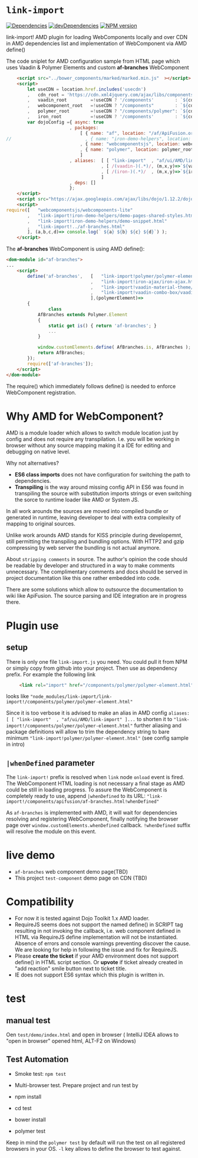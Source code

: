 # `link-import`
[![Dependencies][deps-image]][deps-url]
[![devDependencies][dev-deps-image]][dev-deps-url]
[![NPM version][npm-image]][npm-url]


link-import! AMD plugin for loading WebComponents locally and over CDN 
in AMD dependencies list and implementation of WebComponent via AMD define() 

The code sniplet for AMD configuration sample from HTML page which uses 
Vaadin & Polymer Elements and custom  **af-branches** WebComponent
```html
    <script src="../bower_components/marked/marked.min.js"  ></script>
    <script>
        let useCDN = location.href.includes('usecdn')
        ,   cdn_root = 'https://cdn.xml4jquery.com/ajax/libs/components'
        ,   vaadin_root         =!useCDN ? '/components'        : `${cdn_root}` // 'https://cdn.vaadin.com/vaadin-elements/latest'
        ,   webcomponent_root   =!useCDN ? "/components"        : `${cdn_root}/webcomponentsjs`
        ,   polymer_root        =!useCDN ? "/components/polymer": `${cdn_root}/polymer`
        ,   iron_root           =!useCDN ? '/components'        : `${cdn_root}` ;
        var dojoConfig ={ async: true
                        , packages:
                            [ { name: "af", location: "/af/ApiFusion.org-folders" }
//                            , { name: "iron-demo-helpers", location: "/components/iron-demo-helpers" }
                            , { name: "webcomponentsjs", location: webcomponent_root }
                            , { name: "polymer", location: polymer_root }
                            ]
                        , aliases:  [ [ "link-import"  , "af/ui/AMD/link-import" ]
                                    , [ /(vaadin-)(.*)/, (m,x,y)=>`${vaadin_root}/${x}${y}` ]
                                    , [ /(iron-)(.*)/  , (m,x,y)=>`${iron_root}/${x}${y}`   ]
                                    ]
                        , deps: []
                        };
    </script>
    <script src="https://ajax.googleapis.com/ajax/libs/dojo/1.12.2/dojo/dojo.js.uncompressed.js" ></script>
    <script>
require([   "webcomponentsjs/webcomponents-lite"
        ,   "link-import!iron-demo-helpers/demo-pages-shared-styles.html|onload"
        ,   "link-import!iron-demo-helpers/demo-snippet.html"
        ,   "link-import!../af-branches.html"
        ], (a,b,c,d)=> console.log(` ${a} ${b} ${c} ${d}`) );
    </script>
```

The **af-branches** WebComponent is using AMD define():
```html
<dom-module id="af-branches">
...
    <script>
        define('af-branches',   [   "link-import!polymer/polymer-element.html|onload"
                                ,   "link-import!iron-ajax/iron-ajax.html"
                                ,   "link-import!vaadin-material-theme/vaadin-text-field.html" //,   "link-import!vaadin-valo-theme/vaadin-combo-box.html"
                                ,   "link-import!vaadin-combo-box/vaadin-combo-box.html"
                                ],(polymerElement)=>
        {
                class 
            AfBranches extends Polymer.Element
            {
                static get is() { return 'af-branches'; }
                ...
            }

            window.customElements.define( AfBranches.is, AfBranches );
            return AfBranches;
        });
        require(['af-branches']);
    </script>
</dom-module>
```
The require() which immediately follows define() is needed to enforce WebComponent registration.

# Why AMD for WebComponent?
AMD is a module loader which allows to switch module location just by config and 
does not require any transpilation. I.e. you will be working in browser without any 
source mapping making it a IDE for editing and debugging on native level.

Why not alternatives?
* **ES6 class imports**  does not have configuration for switching the 
path to dependencies. 
* **Transpiling** is the way around missing config API in ES6 was found in transpiling 
the source with substitution imports strings or even switching the sorce to 
runtime loader like AMD or System JS.

In all work arounds the sources are moved into compiled bundle or generated in 
runtime, leaving developer to deal with extra complexity of mapping to original 
sources. 

Unlike work arounds AMD stands for KISS principle during developemnt, still permitting the transpiling 
and bundling options. With HTTP2 and gzip compressing by web server the bundling is 
not actual anymore. 

About `stripping comments` in source. The author's opinion the code should be readable
by developer and structured in a way to make comments unnecessary. The complimentary 
comments and docs should be served in project documentation like this one rather 
embedded into code.
 
There are some solutions which allow to outsource the documentation to wiki like ApiFusion. 
The source parsing and IDE integration are in progress there.    
 

# Plugin use
 ## setup
 There is only one file `link-import.js` you need. 
 You could pull it from NPM or simply copy from github into your project. 
 Then use as dependency prefix. For example the following link
 ```html
      <link rel="import" href="/components/polymer/polymer-element.html">  
```
looks like `"node_modules/link-import/link-import!/components/polymer/polymer-element.html"`  
 
Since it is too verbose it is advised to make an alias 
in AMD config `aliases:  [ [ "link-import"  , "af/ui/AMD/link-import" ]...`
to shorten it to `"link-import!/components/polymer/polymer-element.html"` 
further aliasing and package definitions will allow to trim the dependency string 
to bare minimum `"link-import!polymer/polymer-element.html"` (see config sample in intro)
 
## `|whenDefined` parameter
The `link-import!` prefix is resolved when `link` node `onload` event is fired. 
The WebComponent HTML loading is not necessary a final stage as AMD could be still 
in loading progress. To assure the WebComponent is completely ready to use, append 
`|whenDefined` to its URL: 
`"link-import!/components/apifusion/af-branches.html!whenDefined"`

As `af-branches` is implemented with AMD, it will wait for dependencies resolving 
and registering WebComponent, finally notifying the browser page over 
`window.customElements.whenDefined` callback. `!whenDefined` suffix will resolve 
the module on this event.    

# live demo 
 * `af-branches` web component demo page(TBD)
 * This project `test-component` demo page on CDN (TBD) 
 
# Compatibility
 * For now it is tested against Dojo Toolkit 1.x AMD loader.
 * RequireJS seems does not support the named define() in SCRIPT tag resulting 
 in not invoking the callback, i.e. web component defined in HTML via 
 RequireJS define implementation will not be instantiated. 
 Absence of errors and console warnings preventing discover the cause. 
 We are looking for help in following the issue and fix for RequireJS. 
 * Please **create the ticket** if your AMD environment does not support define() 
 in HTML script section. Or **upvote** if ticket already created in "add reaction" 
 smile button next to ticket title.
 * IE does not support ES6 syntax which this plugin is written in.     
  
# test
## manual test
Oen `test/demo/index.html` and open in browser
( IntelliJ IDEA allows to "open in browser" opened html, ALT-F2 on Windows)

## Test Automation
* Smoke test: `npm test`

* Multi-browser test. Prepare project and run test by 
* npm install
* cd test
* bower install
* polymer test

Keep in mind the `polymer test` by default will run the test on all registered 
browsers in your OS. `-l` key allows to define the browser to test against.
  


[npm-image]:      https://img.shields.io/npm/v/link-import.svg
[npm-url]:        https://npmjs.org/package/link-import
[deps-image]:     https://img.shields.io/david/amdharness/link-import.svg
[deps-url]:       https://david-dm.org/amdharness/link-import
[dev-deps-image]: https://img.shields.io/david/dev/amdharness/link-import.svg
[dev-deps-url]:   https://david-dm.org/amdharness/link-import?type=dev
 
